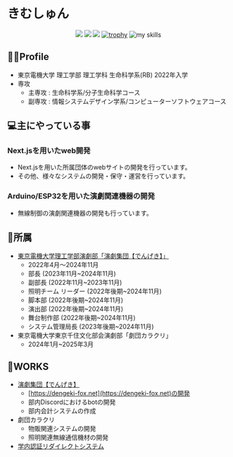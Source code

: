 # きむしゅん

<div align="center">

![](http://github-profile-summary-cards.vercel.app/api/cards/most-commit-language?username=kimshun0213kr&theme=radical)
![](http://github-profile-summary-cards.vercel.app/api/cards/profile-details?username=kimshun0213kr&theme=radical)
![](https://github-profile-summary-cards.vercel.app/api/cards/productive-time?username=kimshun0213kr&theme=radical&utcOffset=9)
[![trophy](https://github-profile-trophy.vercel.app/?username=kimshun0213kr&theme=radical&column=4)](https://github.com/ryo-ma/github-profile-trophy)
<img alt="my skills" src="https://skillicons.dev/icons?theme=dark&perline=7&i=c,cs,cpp,java,python,html,css,js,ts,react,next,express,vue,nuxt,vercel,supabase,postgresql,github,ubuntu,arduino,raspberrypi" />
</div>


## 🧚‍♂️Profile
- 東京電機大学 理工学部 理工学科 生命科学系(RB) 2022年入学
- 専攻
  - 主専攻 : 生命科学系/分子生命科学コース
  - 副専攻 : 情報システムデザイン学系/コンピューターソフトウェアコース

## 💻主にやっている事

### Next.jsを用いたweb開発
- Next.jsを用いた所属団体のwebサイトの開発を行っています。
- その他、様々なシステムの開発・保守・運営を行っています。

### Arduino/ESP32を用いた演劇関連機器の開発
- 無線制御の演劇関連機器の開発も行っています。

## 🏫所属
- [東京電機大学理工学部演劇部「演劇集団【でんげき】」](https://dengeki-fox.net/)
  - 2022年4月～2024年11月
  - 部長 (2023年11月~2024年11月)
  - 副部長 (2022年11月~2023年11月)
  - 照明チーム リーダー (2022年後期~2024年11月)
  - 脚本部 (2022年後期~2024年11月)
  - 演出部 (2022年後期~2024年11月)
  - 舞台制作部 (2022年後期~2024年11月)
  - システム管理局長 (2023年後期~2024年11月)
- 東京電機大学東京千住文化部会演劇部「劇団カラクリ」
  - 2024年1月~2025年3月

## 🧰WORKS
- [演劇集団【でんげき】](https://github.com/DENGEKI-TDU)
  - [https://dengeki-fox.net](https://dengeki-fox.net)の開発
  - 部内Discordにおけるbotの開発
  - 部内会計システムの作成
- 劇団カラクリ
  - 物販関連システムの開発
  - 照明関連無線通信機材の開発
- [学内認証リダイレクトシステム](https://tdu-redirect-app.vercel.app)
